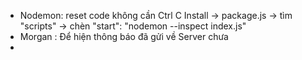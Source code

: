 - Nodemon: reset code không cần  Ctrl C
    Install
    -> package.js -> tìm "scripts" -> chèn "start": "nodemon --inspect index.js"
- Morgan :  Để hiện  thông báo đã gửi về Server chưa
- 
